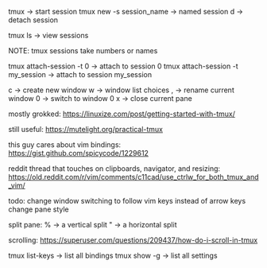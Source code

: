 tmux -> start session
tmux  new -s session_name -> named session
<leader> d -> detach session

tmux ls -> view sessions

NOTE: tmux sessions take numbers or names 

tmux attach-session -t 0 -> attach to session 0
tmux attach-session -t my_session -> attach to session my_session

<leader> c -> create new window
<leader> w -> window list choices
<leader> , -> rename current window
<leader> 0 -> switch to window 0
<leader> x -> close current pane


mostly grokked:
https://linuxize.com/post/getting-started-with-tmux/

still useful:
https://mutelight.org/practical-tmux

this guy cares about vim bindings:
https://gist.github.com/spicycode/1229612

reddit thread that touches on clipboards, navigator, and resizing:
https://old.reddit.com/r/vim/comments/c11cad/use_ctrlw_for_both_tmux_and_vim/


todo: 
change window switching to follow vim keys instead of arrow keys
change pane style


split pane:
<leader> % -> a vertical split
<leader> " -> a horizontal split

scrolling:
https://superuser.com/questions/209437/how-do-i-scroll-in-tmux

tmux list-keys -> list all bindings
tmux show -g -> list all settings
